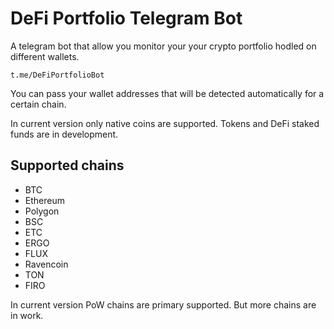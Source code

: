 # DeFi Portfolio Telegram Bot

A telegram bot that allow you monitor your your crypto portfolio hodled on different wallets.

    t.me/DeFiPortfolioBot

You can pass your wallet addresses that will be detected automatically for a certain chain.

In current version only native coins are supported. Tokens and DeFi staked funds are in development.

## Supported chains

- BTC
- Ethereum
- Polygon
- BSC
- ETC
- ERGO
- FLUX
- Ravencoin
- TON
- FIRO

In current version PoW chains are primary supported. But more chains are in work.